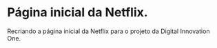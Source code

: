 # Página inicial da Netflix.
Recriando a página inicial da Netflix para o projeto da Digital Innovation One.
